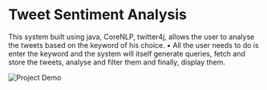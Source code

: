 # Tweet Sentiment Analysis

This system built using java, CoreNLP, twitter4j, allows the user to analyse the tweets based on the keyword of his choice.
▪ All the user needs to do is enter the keyword and the system will itself generate queries, fetch and store the tweets, analyse and filter them and finally, display them.

![Project Demo](images/sentiment-analysys-twitter.gif)


